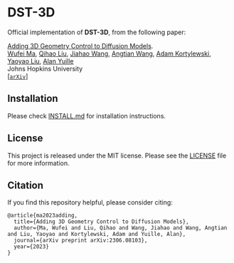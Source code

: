 # DST-3D

Official implementation of **DST-3D**, from the following paper:

[Adding 3D Geometry Control to Diffusion Models](https://arxiv.org/abs/2306.08103).\
[Wufei Ma](https://wufeim.github.io), [Qihao Liu](https://qihao067.github.io), [Jiahao Wang](https://jiahaoplus.github.io/), [Angtian Wang](https://github.com/Angtian), [Adam Kortylewski](https://gvrl.mpi-inf.mpg.de/), [Yaoyao Liu](https://www.cs.jhu.edu/~yyliu/), [Alan Yuille](https://www.cs.jhu.edu/~ayuille/)\
Johns Hopkins University\
[[`arXiv`](https://arxiv.org/abs/2306.08103>)]

## Installation

Please check [INSTALL.md](INSTALL.md) for installation instructions.

## License

This project is released under the MIT license. Please see the [LICENSE](LICENSE) file for more information.

## Citation

If you find this repository helpful, please consider citing:

```
@article{ma2023adding,
  title={Adding 3D Geometry Control to Diffusion Models},
  author={Ma, Wufei and Liu, Qihao and Wang, Jiahao and Wang, Angtian and Liu, Yaoyao and Kortylewski, Adam and Yuille, Alan},
  journal={arXiv preprint arXiv:2306.08103},
  year={2023}
}
```
